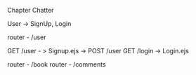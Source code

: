 Chapter Chatter

User -> SignUp, Login

router - /user

GET /user - > Signup.ejs -> POST /user
GET /login -> Login.ejs

router - /book
router - /comments
